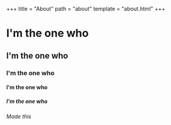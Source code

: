 +++
title = "About"
path = "about"
template = "about.html"
+++

# I'm the one who
## I'm the one who
### I'm the one who
#### I'm the one who
##### I'm the one who
###### Made this


